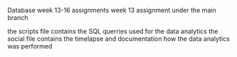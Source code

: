 Database week 13-16 assignments
week 13 assignment under the main branch

the scripts file contains the SQL querries used for the data analytics
the social file contains the timelapse and documentation how the data analytics was performed
